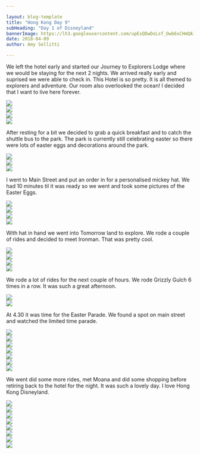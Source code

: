 ```yaml
---

layout: blog-template
title: "Hong Kong Day 9"
subHeading: "Day 1 of Disneyland"
bannerImage: https://lh3.googleusercontent.com/upEsQDwDoLsf_Owb6sCHmQA1naTg0KTK6-T1zc1dMIBd5PjNlJHYby5ILBmrgpYtelo9I89nHgvUiFXWPTMFl59AwsuHLg8eOqPA0dSm_LmP9IlsPEKyAi5b6ZrmhYtdx8QkOCqpEw=w2400
date: 2018-04-09
author: Amy Sellitti

---
```


We left the hotel early and started our Journey to Explorers Lodge where we would be staying for the next 2 nights. We arrived really early and suprised we were able to check in. This Hotel is so pretty. It is all themed to explorers and adventure. Our room also overlooked the ocean! I decided that I want to live here forever. 


<div class="center-image"><img src="https://lh3.googleusercontent.com/GYFEz42aYeIr4eBr9Hla8eWKOo5kaHptzX3Aw_IAPcs7y1wjkEd1pdGHBiZYMVX6YBNI90iYJ6LlkFcghoDmrgkVMN3haIXfFt9l3LigDLGVrIsXxli1zaP0iMxADUyF6QSOUBAcQA=w2400" /></div>
<div class="center-image"><img src="https://lh3.googleusercontent.com/upEsQDwDoLsf_Owb6sCHmQA1naTg0KTK6-T1zc1dMIBd5PjNlJHYby5ILBmrgpYtelo9I89nHgvUiFXWPTMFl59AwsuHLg8eOqPA0dSm_LmP9IlsPEKyAi5b6ZrmhYtdx8QkOCqpEw=w2400" /></div>
<div class="center-image"><img src="https://lh3.googleusercontent.com/UO4Y4NVJNyHQMCzfHNSGRKWiUsXaycv3pPCZXXD-iJ8rEbOhs0uK1lgJgAPf8wS5QHQ2mOoydUD1NlY1ZjVVv9zAdQ7N_vrMEkGykzUrmAAKoqml0v84mjya31eB5_inYHt55VDo2A=w2400" /></div>
<div class="center-image"><img src="https://lh3.googleusercontent.com/SseMeHZYhohjCgxV4QSknbeklg_0UNg0ETMk-FprER3wsiqVTIF9NN-kvdnHVHpnnN3kfS29wczEDx0M5zktu4oqPu82hVfsYSc7LpEQfChHA7FJG2RpdRW1lyxMuBX8SNBNvmXgXw=w2400" /></div>

After resting for a bit we decided to grab a quick breakfast and to catch the shuttle bus to the park. The park is currently still celebrating easter so there were lots of easter eggs and decorations around the park. 

<div class="center-image"><img src="https://lh3.googleusercontent.com/WzAhnMEJ7tfp2Sihaivy9-dLGfj1tIotZnGBNSMgeN3127TggQ4Gxs9jAaxk0t_gd34QLTiyHtt0qtPzO3dupxi___4H2pt-8dA1RqvmygBc_Kaom7JFCVxC45rHkWXLZt5XMnucIQ=w2400" /></div>
<div class="center-image"><img src="https://lh3.googleusercontent.com/6bMGk6JYA_UlXdUiHu8R_PcQgOmqcQc1L495R496e0xWFbgnLr11tNbyG9lcPKNVDO-gN4r5ZxwTJmi0u-rkKOSYWVGHtwQvIstP4DvBqkKyOD59xThRcvrIGPWGuGn7ji5fFjfSrg=w2400" /></div>
<div class="center-image"><img src="https://lh3.googleusercontent.com/6nu_6xfUJp3FDOj3t4-2S9jopo56wIKTv16EA8WTpvKiUKrdVikaMFDZcZ8BSc2TrgjTuN5gDKGgt2yjDB4hqKFoFP7B3L-PSd06u30kzT93CuK7TLf-IYL89xOMgVq1RbCIhvUuYQ=w2400" /></div>

I went to Main Street and put an order in for a personalised mickey hat.  We had 10 minutes til it was ready so we went and took some pictures of the Easter Eggs.
<div class="center-image"><img src="https://lh3.googleusercontent.com/SEd-64WVnlMRs9-FxNHKQm_EPBs4r0-cwEbcjHX_tX25oEkWkfq-GSJjzKM1p77pCOMxnv4KMRkxeAXuSt4xetIUzkdcwrU3Z_nx9-zg91TRJQhVWxBoS3b6peSKokvY6tbJZkY5hg=w2400" /></div>
<div class="center-image"><img src="https://lh3.googleusercontent.com/T7_lXSR5Gq1ee5yf2Ov8UOSrkIIdzxX1RYMIYUHQafXpaETiPtOc00p3QKHgmlHiyj3OyWsOejlE2tPxNhl0Dwo0h6c1y5e4GWjd2tvcvfasSGkZ5xpFn_YkiWkfZZ8kMKsNraqcLQ=w2400" /></div>
<div class="center-image"><img src="https://lh3.googleusercontent.com/lysoJkJFHFcb4fDmqArJpBk3gHyY5aNJa6OE6suolh7fVKgPLmBmZ0-Z-2h308I-B3-wsP-Cseg6QtTT3A_ZJ0OT1r2x3AwRzUGc-ZYHIDW4OFuxwV0cnwvdefJAUbBuFFu77wz0jg=w2400" /></div>
<div class="center-image"><img src="https://lh3.googleusercontent.com/cwxQoqgJZbjkJWJKGHdMh6ZC_JR_LEuUNldFZjFZTatg3NjTQZXkUdJY6-puWLJXXSJ6Drt4HLo0BgsqHcTzokmkMR-E31JBm1t5qfUTLg-zM43XaP4yBRJhlNmyXjuqIMeFCYVzvA=w2400" /></div>

With hat in hand we went into Tomorrow land to explore. We rode a couple of rides and decided to meet Ironman. That was pretty cool.

<div class="center-image"><img src="https://lh3.googleusercontent.com/fy_ofvzzERGH1Hmpar-201wA1MgmoVKfwJhzRV88dseKN7DoF8pu1lMrCnIn4XlSeRlB8-bPW4OT5-Rd4dylG3HHzZvsC_lPHG1jUv8adp7Tqxfck83Qxj_uNyzolvk3PBnomsD8IA=w2400" /></div>
<div class="center-image"><img src="https://lh3.googleusercontent.com/A9XbNLwxOo1U1zzzaJxOldVSmBuJ6bLnhz2hWgSsDMkzIlo40pWAO3mjIPSe07zPxgc2jZ7kZEN94LuDibKkNHaE9lSDGJgKLqCE9wyHeDrs1RATOjLElfJBjU9mkz7xoirFaWbmxg=w2400" /></div>
<div class="center-image"><img src="https://lh3.googleusercontent.com/OMYm-JZV8g4FBGAtFAvIoV003gjwQ7VMhS95yhLEV3cm24dcIbnsVQKYa8C9-Ov0dB3uRTTN8FMT_7621Uf-xUVB5cFh7CbFNnQIbCN49u7D84uZcHBy7L9_QduFwWf3CEbjJJTDsw=w2400" /></div>
<div class="center-image"><img src="https://lh3.googleusercontent.com/n4qNhyKjSjQUhn_ot5Njk8oEpWHNao4_qqv7-hHVAo0UpFYHlUfWnJtUoXWTJCW81ERzoKENwIhUmPzTkDdIwbA_Wb4GRLGEgbyZFKll6EEW7Ip-aEydcBYanqJSg1H7mKlS9rbrkg=w2400" /></div>

We rode a lot of rides for the next couple of hours. We rode Grizzly Gulch 6 times in a row. It was such a great afternoon. 
<div class="center-image"><img src="https://lh3.googleusercontent.com/zdHXvldrFza3Cqm6lQdp9TyVaQ6zb3fXL5dEegHgqfDaUwVnOe4REsItnrrHtIoDeDsEnRCA7n8qdCHWDOUCeYtRNKaMAbSn8yMT14gWvdHUioio5648BjWFAQBntHQ2edSWK3kNNQ=w2400" /></div>
<div class="center-image"><img src="https://lh3.googleusercontent.com/OqlkMOS6-8IIONoJxVQoBKrhuNu2P-1iX6OuWKDFAJPyKWxypY8TbZrGRspVx78q9YCLlYLRzh_r6bY4BwLV3X1E4m4xQNqq8DqA_xyDSdCbKzprzgaIeZNYupgQebf5aG_ud-OEQA=w2400" /></div>

At 4.30 it was time for the Easter Parade. We found a spot on main street and watched the limited time parade. 
<div class="center-image"><img src="https://lh3.googleusercontent.com/PFYZOLYZjpzt6SHZZUbRR3tW6KUnDoz7H6FAW2O1o90yR_YQKuC0Ilr9QQCiDxtT9JxwPiXQdG82USDwz0no5T1KoAZxa4VPBOfkCcsG-F8INwmv6b2EXxj6GiUQ1V2faEkag7_hEw=w2400" /></div>
<div class="center-image"><img src="https://lh3.googleusercontent.com/eldqp_NS5aOWQ4DP9x96PLggLSXa6_OsBJOE_8I35mf06tGCupnwHPHGtBfFLMero_6cU5cKlygZgDZfvZM43A_n9smatCFl8xqq6DTVJjS1cAc4K6MGVsqzQLFXP4MXRcFcMkEdwA=w2400" /></div>
<div class="center-image"><img src="https://lh3.googleusercontent.com/n-AjlWFY0ii7Hl1ZN--oXAmvyZQvPOjcCUwE_B5s4tCAwuCEnNSFSV9QusxUeN66RMTQ6pBC82zc4_p9_ICyhsOaqFW91zBuRH8NCi_GMCHSSHBJTCuSfVZP7MkHvXUi589V4IzPsQ=w2400" /></div>
<div class="center-image"><img src="https://lh3.googleusercontent.com/PEnXTUy0KwQKuBjkD_cER1i7mZVhXJEtslKFEm2Mn3Ys5-0PoMeZ8RmDbaMzocWih8-Rywf60s84CnRhdImRgyIkB0CVhIBThLwnQU5hMo8cd2_8gNuzssjy1AcNX834zB37QhJuZQ=w2400" /></div>
<div class="center-image"><img src="https://lh3.googleusercontent.com/bRaf0wXhYZw9c5gQpBgwLhqmDBKKFW1LWq8UHnKlHc8-yf20gMdAOmOME8JGkdPp7pEeCNA2KvX3WB0UYIrWDz-muVaGU8B6CBpwzeSZsJ6PNTTdB6PpsIskafNMIUlPNaKave3JPw=w2400" /></div>
<div class="center-image"><img src="https://lh3.googleusercontent.com/h6Z6-aBLPxZdF-B2TPHzVAMdd_sJQ3LtCflTn-Js1t5sXu2CGIdWBJK73kFVjSJ069TkDfv3XVFx365lwlP1fy4Hi_d9vqXPfiUUUqwcy-C7PUvTQi5yjsKd-4oMO6MfKERLHQKivQ=w2400" /></div>
<div class="center-image"><img src="https://lh3.googleusercontent.com/2ITElcYywzCQq67IHngBtPYw0T3uriruRo-jnTAZMOdSxY1kjdQDMPB_qjTmUrHbX6ikOCKUfugj9d9oSODJRa1wf7CDzgy-sMCP3FPUSKjohMUOXf6mrglvwqLgV3yry9HC5mTJrw=w2400" /></div>

We went did some more rides, met Moana and did some shopping before retiring back to the hotel for the night. It was such a lovely day. I love Hong Kong Disneyland. 
<div class="center-image"><img src="https://lh3.googleusercontent.com/qIEAR8iY5ixtC816qZd0DWEF8xk3jWF844SCBs7T3hDRjcBPRzIYnC5s2ifopS97hR5jDDOcL2SgFDRbokH7LZrIlrZoeTPrCKgi_So0R-m-w29reZL2WLGqwRp2gxI6aHu-62GB6g=w2400" /></div>
<div class="center-image"><img src="https://lh3.googleusercontent.com/jzcQTPuaCw1TpVQ7nPYAD9M-FcBktpeyVyzDuvzJbLYlCst8oooXSc27l-UdUvcef9Mz_eedCn5A1vWDe80FfHAV3iw6xeGTecRhxqzYqvogLiYaqmupfTGWXmVjZ6ciXwJsRMzSdg=w2400" /></div>
<div class="center-image"><img src="https://lh3.googleusercontent.com/Ji2HM6HJMQor9i9-U7AM8VulfIJ-9oQDJ1x9N9pgn64AxqGuv0zHP6-Fwk8hogjYtK3nX1SFUegr0N7W-TdBNxSohmNoCYeZzz7Q_1oMB5Xtb7I0fas9dw0_8fhIjlroMuWOhyZpWA=w2400" /></div>
<div class="center-image"><img src="https://lh3.googleusercontent.com/ZV_CU1zjsPDckgHpDA-jRaSOs-Bg-kBgjQGejQOjEEFBTU9IO7ewiWinsGq_7mgtq_xp1te_KtZbxc9QD20hfO9EiaP9Uzn5w7hCjbJZg26o6J-gkkM9M7swey4f5TNkrj9w0zx9Cw=w2400" /></div>
<div class="center-image"><img src="https://lh3.googleusercontent.com/tlfxic6gz6COh-FjYdOrRlurth3yMJyFjmPixgob3QRuZ8sL57zBb0mMk1Y0CtkwzJq1MbnTHkagQDDtQlXE3SknzVrrzCuVme-XPcAK069uLo9lUQai9f_nuX8NqTUDEjyvxAjQIQ=w2400" /></div>
<div class="center-image"><img src="https://lh3.googleusercontent.com/4Xaer7KLuVihhRnGtii1v_vXnu5p_MhuJlWMTa68qpQm9M5M3VkbsxY7yOhcpfHdDwwUuT74maZ53oPzTNjT7LbFFVeg1uzzqXEhlXXAYrO6WUI1jxvox5vgwzKcMIDy4bgxJ6TiUA=w2400" /></div>
<div class="center-image"><img src="https://lh3.googleusercontent.com/UwRMJKKX2hYgEeaZHCNmfeXzMI-O_h7B3_OQnJ0Twy_Jy4CvY_yOzTBAWNZeG_oKqfFwTRyDyFtViFzzloCs6rjhwCjddnFTHZok8ojGq-bnAjU571g4D-2GQBJpTLmTjYQaE8SSwA=w2400" /></div>
<div class="center-image"><img src="https://lh3.googleusercontent.com/YkDo_WuAhXeYsn5J-Sqsb_eVkSsGfiUaCsRrWJe0c1iKk-AvIz_X74FVES8VAZEFRhH5vGqGb7Qf11_ME0iTaUGikK1eO_CNhkir0AwR5nrbzYNZ73wiz1OUed0X_V9HlyuLhKe6gg=w2400" /></div>
